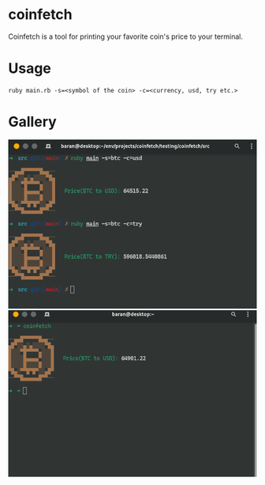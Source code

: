 # coinfetch
Coinfetch is a tool for printing your favorite coin's price to your terminal.
# Usage
```
ruby main.rb -s=<symbol of the coin> -c=<currency, usd, try etc.>
```

<h1>Gallery</h1>
<div align="center">
<img src="pics/photo.png">
<img src="pics/inuse.png">
</div>

